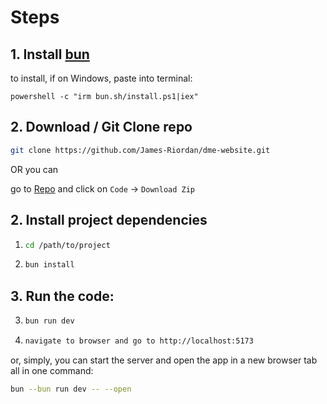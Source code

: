 # Steps

## 1. Install [bun](https://bun.sh/docs/installation)

to install, if on Windows, paste into terminal: 

```
powershell -c "irm bun.sh/install.ps1|iex"
```
## 2. Download / Git Clone repo

```sh
git clone https://github.com/James-Riordan/dme-website.git
```

OR you can

go to [Repo](https://github.com/James-Riordan/dme-website) and click on `Code` -> `Download Zip`

## 2. Install project dependencies

1. 
    ```sh
    cd /path/to/project
    ```

2. 
    ```sh
    bun install
    ```

## 3. Run the code:

3.
    ```sh
    bun run dev
    ```
4.
    ```sh
    navigate to browser and go to http://localhost:5173
    ```

 or, simply, you can start the server and open the app in a new browser tab all in one command:
```sh
bun --bun run dev -- --open
```